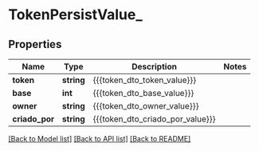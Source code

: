 # TokenPersistValue_

## Properties
Name | Type | Description | Notes
------------ | ------------- | ------------- | -------------
**token** | **string** | {{{token_dto_token_value}}} | 
**base** | **int** | {{{token_dto_base_value}}} | 
**owner** | **string** | {{{token_dto_owner_value}}} | 
**criado_por** | **string** | {{{token_dto_criado_por_value}}} | 

[[Back to Model list]](../README.md#documentation-for-models) [[Back to API list]](../README.md#documentation-for-api-endpoints) [[Back to README]](../README.md)



